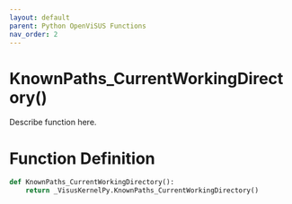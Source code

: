 ```yaml
---
layout: default
parent: Python OpenViSUS Functions
nav_order: 2
---
```


# KnownPaths_CurrentWorkingDirectory()

Describe function here.

# Function Definition

```python
def KnownPaths_CurrentWorkingDirectory():
    return _VisusKernelPy.KnownPaths_CurrentWorkingDirectory()

```